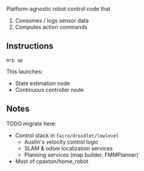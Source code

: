 Platform-agnostic robot control code that
1. Consumes / logs sensor data
2. Computes action commands

## Instructions
```
mrp up
```
This launches:
- State estimation node
- Continuous controller node

## Notes

TODO migrate here:
- Control stack in `fairo/droidlet/lowlevel`
    - Austin's velocity control logic
    - SLAM & odom localization services
    - Planning services (map builder, FMMPlanner)
- Most of cpaxton/home_robot
